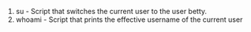 1. su - Script that switches the current user to the user betty.
2. whoami - Script that prints the effective username of the current user
